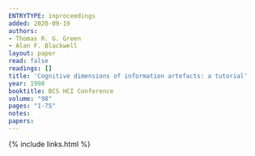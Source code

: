 ```yaml
---
ENTRYTYPE: inproceedings
added: 2020-09-19
authors:
- Thomas R. G. Green
- Alan F. Blackwell
layout: paper
read: false
readings: []
title: 'Cognitive dimensions of information artefacts: a tutorial'
year: 1998
booktitle: BCS HCI Conference
volume: "98"
pages: "1-75"
notes:
papers:
---
```

{% include links.html %}
